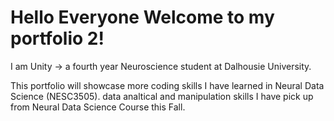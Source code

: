 # Hello Everyone Welcome to my portfolio 2!


I am Unity -> a fourth year Neuroscience student at Dalhousie University.



This portfolio will showcase more coding skills I have learned in Neural Data Science (NESC3505). data analtical and manipulation skills I have pick up from Neural Data Science Course this Fall. 
